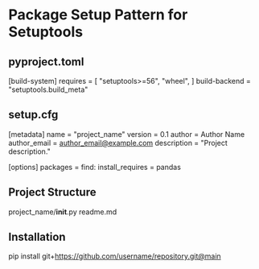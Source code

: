 # Package Setup Pattern for Setuptools

## pyproject.toml
[build-system]
requires = [
    "setuptools>=56",
    "wheel",
]
build-backend = "setuptools.build_meta"

## setup.cfg
[metadata]
name = "project_name"
version = 0.1
author = Author Name
author_email = author_email@example.com
description = "Project description."

[options]
packages = find:
install_requires =
    pandas

## Project Structure
project_name/__init__.py
readme.md

## Installation
pip install git+https://github.com/username/repository.git@main
